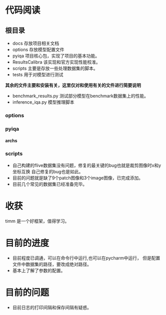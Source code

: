 # 代码阅读

## 根目录

- docs 存放项目相关文档
- options 存放模型配置文件
- pyiqa 项目核心包，实现了项目的基本功能。
- ResultsCalibra 该实现和官方实现性能校准。
- scripts 主要是存放一些处理数据集的脚本。
- tests 用于对模型进行测试

**其余的文件主要和安装有关，这里仅对和使用有关的文件进行简要说明**

- benchmark_results.py 测试部分模型在benchmark数据集上的性能。
- inference_iqa.py 模型推理脚本

### options

### pyiqa
#### archs

### scripts
- 自己构建的flive数据集没有问题，修复的最关键的bug也就是裁剪图像时x和y坐标互换
自己修复的bug也是如此。
- 目前的问题就是缺了9个patch图像和3个image图像，已完成添加。
- 目前几个常见的数据集已经准备完毕。

# 收获
timm 是一个好框架，值得学习。

# 目前的进度
- 目前程度已调通，可以在命令行中运行,也可以在pycharm中运行，
但是配置文件中数据集的路径，要改成绝对路径。
- 基本上了解了参数的配置。

# 目前的问题
- 目前日志的打印间隔和保存间隔有疑惑。